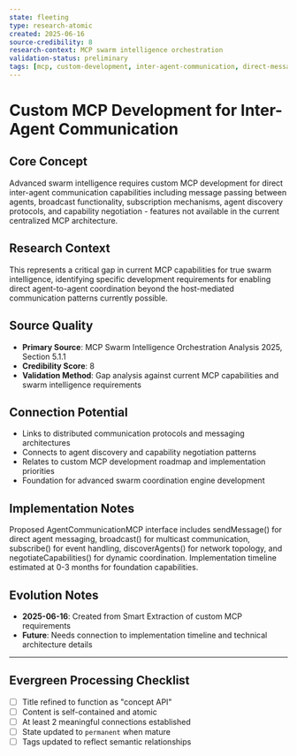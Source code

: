 ```yaml
---
state: fleeting
type: research-atomic
created: 2025-06-16
source-credibility: 8
research-context: MCP swarm intelligence orchestration
validation-status: preliminary
tags: [mcp, custom-development, inter-agent-communication, direct-messaging, agent-discovery]
---
```


# Custom MCP Development for Inter-Agent Communication

## Core Concept

Advanced swarm intelligence requires custom MCP development for direct inter-agent communication capabilities including message passing between agents, broadcast functionality, subscription mechanisms, agent discovery protocols, and capability negotiation - features not available in the current centralized MCP architecture.

## Research Context

This represents a critical gap in current MCP capabilities for true swarm intelligence, identifying specific development requirements for enabling direct agent-to-agent coordination beyond the host-mediated communication patterns currently possible.

## Source Quality

- **Primary Source**: MCP Swarm Intelligence Orchestration Analysis 2025, Section 5.1.1
- **Credibility Score**: 8
- **Validation Method**: Gap analysis against current MCP capabilities and swarm intelligence requirements

## Connection Potential

- Links to distributed communication protocols and messaging architectures
- Connects to agent discovery and capability negotiation patterns
- Relates to custom MCP development roadmap and implementation priorities
- Foundation for advanced swarm coordination engine development

## Implementation Notes

Proposed AgentCommunicationMCP interface includes sendMessage() for direct agent messaging, broadcast() for multicast communication, subscribe() for event handling, discoverAgents() for network topology, and negotiateCapabilities() for dynamic coordination. Implementation timeline estimated at 0-3 months for foundation capabilities.

## Evolution Notes

- **2025-06-16**: Created from Smart Extraction of custom MCP requirements
- **Future**: Needs connection to implementation timeline and technical architecture details

---

## Evergreen Processing Checklist

- [ ] Title refined to function as "concept API"
- [ ] Content is self-contained and atomic
- [ ] At least 2 meaningful connections established  
- [ ] State updated to `permanent` when mature
- [ ] Tags updated to reflect semantic relationships